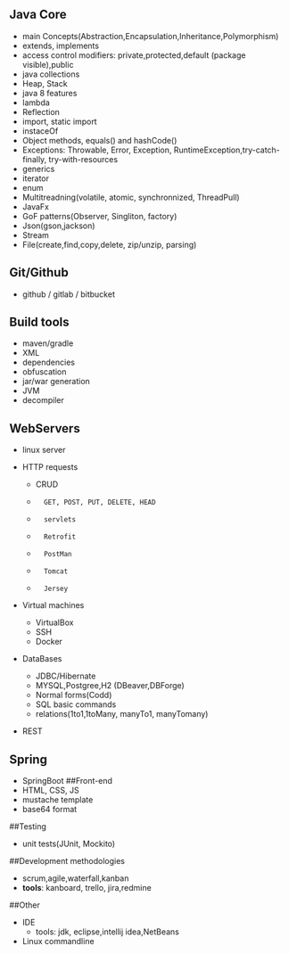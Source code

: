 ## Java Core
-	main Concepts(Abstraction,Encapsulation,Inheritance,Polymorphism)
- 	extends, implements
- 	access control modifiers: private,protected,default (package visible),public
- 	java collections
- 	Heap, Stack
- 	java 8 features
- 	lambda 
- 	Reflection
- 	import, static import
- 	instaceOf
- 	Object methods, equals() and hashCode()
- 	Exceptions: Throwable, Error, Exception, RuntimeException,try-catch-finally, try-with-resources
- 	generics
- 	iterator
- 	enum
- 	Multitreadning(volatile, atomic, synchronnized, ThreadPull)
- 	JavaFx
- 	GoF patterns(Observer, Singliton, factory)
- 	Json(gson,jackson)
- 	Stream
- 	File(create,find,copy,delete, zip/unzip, parsing)

## Git/Github
-	github / gitlab / bitbucket

## Build tools
- maven/gradle
- 	XML
- 	dependencies
- 	obfuscation
- 	jar/war generation
- 	JVM
- 	decompiler

## WebServers
- linux server
- 	HTTP requests
	- CRUD
	- 		GET, POST, PUT, DELETE, HEAD
	- 		servlets
	- 		Retrofit
	- 		PostMan
	- 		Tomcat
	- 		Jersey

- Virtual machines
	- VirtualBox
	- SSH
	- Docker

- DataBases
	- JDBC/Hibernate
	- MYSQL,Postgree,H2 (DBeaver,DBForge)
	- Normal forms(Codd)
	- SQL basic commands
	- relations(1to1,1toMany, manyTo1, manyTomany)
- REST
## Spring
- SpringBoot
##Front-end
- HTML, CSS, JS
- mustache template
- base64 format

##Testing
- unit tests(JUnit, Mockito)

##Development methodologies
- scrum,agile,waterfall,kanban
- **tools**: kanboard, trello, jira,redmine

##Other
- IDE
	- tools: jdk, eclipse,intellij idea,NetBeans
- Linux commandline